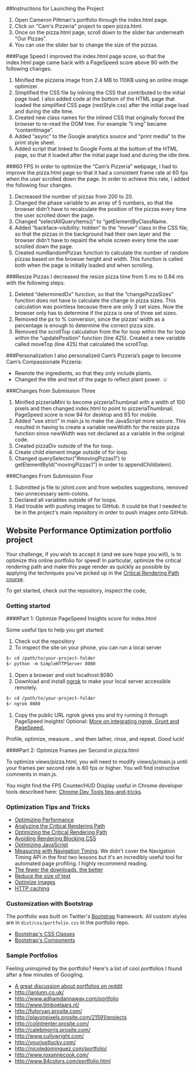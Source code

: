 ##Instructions for Launching the Project
1. Open Cameron Pittman's portfolio through the index.html page.
2. Click on "Cam's Pizzeria" project to open pizza.html. 
3. Once on the pizza.html page, scroll down to the slider bar underneath "Our Pizzas".
4. You can use the slider bar to change the size of the pizzas. 

###Page Speed
I improved the index.html page score, so that the index.html page came back with a PageSpeed score above 90 with the following changes.

1.	Minified the pizzeria image from 2.4 MB to 110KB using an online image optimizer.
2.	Simplified the CSS file by inlining the CSS that contributed to the initial page load. I also added code at the bottom of the HTML page that loaded the simplified CSS page (restStyle.css) after the initial page load and during the idle time. 
3.	Created new class names for the inlined CSS that originally forced the browser to re-read the DOM tree. For example “li img” became “contentImage”. 
4.	Added “async” to the Google analytics source and “print media” to the print style sheet.
5.	Added script that linked to Google Fonts at the bottom of the HTML page, so that it loaded after the initial page load and during the idle time. 

###60 FPS
In order to optimize the “Cam’s Pizzeria” webpage, I had to improve the pizza.html page so that it had a consistent frame rate at 60 fps when the user scrolled down the page. In order to achieve this rate, I added the following four changes.

1.	Decreased the number of pizzas from 200 to 20. 
2.	Changed the phase variable to an array of 5 numbers, so that the browser didn’t have to recalculate the position of the pizzas every time the user scrolled down the page. 
3.	Changed “selectAllQueryItems()” to “getElementByClassName. 
4.	Added “backface-visibility: hidden” to the “mover” class in the CSS file, so that the pizzas in the background had their own layer and the browser didn’t have to repaint the whole screen every time the user scrolled down the page. 
5.	Created numRandomPizzas function to calculate the number of random pizzas based on the browser height and width. This function is called both when the page is initially loaded and when scrolling. 

###Resize Pizzas
I decreased the resize pizza time from 5 ms to 0.84 ms with the following steps.

1.	Deleted “determinedDx” function, so that the “changePizzaSizes” function does not have to calculate the change in pizza sizes. This calculation was pointless because there are only 3 set sizes. Now the browser only has to determine if the pizza is one of three set sizes. 
2.	Removed the px to % conversion, since the pizzas’ width as a percentage is enough to determine the correct pizza size. 
3.	Removed the scrollTop calculation from the for loop within the for loop within the “updatePosition” function (line 425). Created a new variable called moveTop (line 425) that calculated the scrollTop.

###Personalization
I also personalized Cam’s Pizzeria’s page to become Cam’s Compassionate Pizzeria:
* Rewrote the ingredients, so that they only include plants. 
* Changed the title and text of the page to reflect plant power. ☺ 

###Changes from Submission Three
1. Minified pizzeriaMini to become pizzeriaThumbnail with a width of 100 pixels and then changed index.html to point to pizzeriaThumbnail. PageSpeed score is now 94 for desktop and 93 for mobile. 
2. Added "use strict" in main.js to make the JavaScript more secure. This resulted in having to create a variable newWidth for the resize pizza function since newWidth was not declared as a variable in the original code. 
3. Created pizzaDiv outside of the for loop. 
4. Create child element image outside of for loop. 
5. Changed querySelector("#movingPizzas1") to getElementById("movingPizzas1") in order to appendChild(elem).

###Changes From Submission Four
1. Submitted js file to jshint.com and from websites suggestions, removed two unnecessary semi-colons.
2. Declared all variables outside of for loops.
3. Had trouble with pushing images to GitHub. It could be that I needed to be in the project's main repository in order to push images onto GitHub. 
## Website Performance Optimization portfolio project

Your challenge, if you wish to accept it (and we sure hope you will), is to optimize this online portfolio for speed! In particular, optimize the critical rendering path and make this page render as quickly as possible by applying the techniques you've picked up in the [Critical Rendering Path course](https://www.udacity.com/course/ud884).

To get started, check out the repository, inspect the code,

### Getting started

####Part 1: Optimize PageSpeed Insights score for index.html

Some useful tips to help you get started:

1. Check out the repository
1. To inspect the site on your phone, you can run a local server

  ```bash
  $> cd /path/to/your-project-folder
  $> python -m SimpleHTTPServer 8080
  ```

1. Open a browser and visit localhost:8080
1. Download and install [ngrok](https://ngrok.com/) to make your local server accessible remotely.

  ``` bash
  $> cd /path/to/your-project-folder
  $> ngrok 8080
  ```

1. Copy the public URL ngrok gives you and try running it through PageSpeed Insights! Optional: [More on integrating ngrok, Grunt and PageSpeed.](http://www.jamescryer.com/2014/06/12/grunt-pagespeed-and-ngrok-locally-testing/)

Profile, optimize, measure... and then lather, rinse, and repeat. Good luck!

####Part 2: Optimize Frames per Second in pizza.html

To optimize views/pizza.html, you will need to modify views/js/main.js until your frames per second rate is 60 fps or higher. You will find instructive comments in main.js. 

You might find the FPS Counter/HUD Display useful in Chrome developer tools described here: [Chrome Dev Tools tips-and-tricks](https://developer.chrome.com/devtools/docs/tips-and-tricks).

### Optimization Tips and Tricks
* [Optimizing Performance](https://developers.google.com/web/fundamentals/performance/ "web performance")
* [Analyzing the Critical Rendering Path](https://developers.google.com/web/fundamentals/performance/critical-rendering-path/analyzing-crp.html "analyzing crp")
* [Optimizing the Critical Rendering Path](https://developers.google.com/web/fundamentals/performance/critical-rendering-path/optimizing-critical-rendering-path.html "optimize the crp!")
* [Avoiding Rendering Blocking CSS](https://developers.google.com/web/fundamentals/performance/critical-rendering-path/render-blocking-css.html "render blocking css")
* [Optimizing JavaScript](https://developers.google.com/web/fundamentals/performance/critical-rendering-path/adding-interactivity-with-javascript.html "javascript")
* [Measuring with Navigation Timing](https://developers.google.com/web/fundamentals/performance/critical-rendering-path/measure-crp.html "nav timing api"). We didn't cover the Navigation Timing API in the first two lessons but it's an incredibly useful tool for automated page profiling. I highly recommend reading.
* <a href="https://developers.google.com/web/fundamentals/performance/optimizing-content-efficiency/eliminate-downloads.html">The fewer the downloads, the better</a>
* <a href="https://developers.google.com/web/fundamentals/performance/optimizing-content-efficiency/optimize-encoding-and-transfer.html">Reduce the size of text</a>
* <a href="https://developers.google.com/web/fundamentals/performance/optimizing-content-efficiency/image-optimization.html">Optimize images</a>
* <a href="https://developers.google.com/web/fundamentals/performance/optimizing-content-efficiency/http-caching.html">HTTP caching</a>

### Customization with Bootstrap
The portfolio was built on Twitter's <a href="http://getbootstrap.com/">Bootstrap</a> framework. All custom styles are in `dist/css/portfolio.css` in the portfolio repo.

* <a href="http://getbootstrap.com/css/">Bootstrap's CSS Classes</a>
* <a href="http://getbootstrap.com/components/">Bootstrap's Components</a>

### Sample Portfolios

Feeling uninspired by the portfolio? Here's a list of cool portfolios I found after a few minutes of Googling.

* <a href="http://www.reddit.com/r/webdev/comments/280qkr/would_anybody_like_to_post_their_portfolio_site/">A great discussion about portfolios on reddit</a>
* <a href="http://ianlunn.co.uk/">http://ianlunn.co.uk/</a>
* <a href="http://www.adhamdannaway.com/portfolio">http://www.adhamdannaway.com/portfolio</a>
* <a href="http://www.timboelaars.nl/">http://www.timboelaars.nl/</a>
* <a href="http://futoryan.prosite.com/">http://futoryan.prosite.com/</a>
* <a href="http://playonpixels.prosite.com/21591/projects">http://playonpixels.prosite.com/21591/projects</a>
* <a href="http://colintrenter.prosite.com/">http://colintrenter.prosite.com/</a>
* <a href="http://calebmorris.prosite.com/">http://calebmorris.prosite.com/</a>
* <a href="http://www.cullywright.com/">http://www.cullywright.com/</a>
* <a href="http://yourjustlucky.com/">http://yourjustlucky.com/</a>
* <a href="http://nicoledominguez.com/portfolio/">http://nicoledominguez.com/portfolio/</a>
* <a href="http://www.roxannecook.com/">http://www.roxannecook.com/</a>
* <a href="http://www.84colors.com/portfolio.html">http://www.84colors.com/portfolio.html</a>
